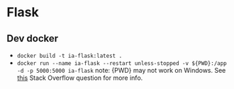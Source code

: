 # Flask

## Dev docker
* `docker build -t ia-flask:latest .`
* `docker run --name ia-flask --restart unless-stopped -v ${PWD}:/app -d -p 5000:5000 ia-flask` note: {PWD} may not work on Windows. See [this](https://stackoverflow.com/questions/41485217/mount-current-directory-as-a-volume-in-docker-on-windows-10) Stack Overflow question for more info.
